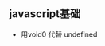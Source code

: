 <!--
 * @Author: zd
 * @Date: 2023-11-29 08:52:47
 * @LastEditors: zd
 * @LastEditTime: 2023-11-29 08:53:03
 * @Description: javascript基础
-->
## javascript基础
- 用void0 代替 undefined